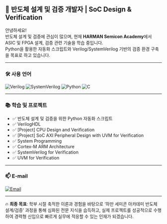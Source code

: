 ## 🚀 반도체 설계 및 검증 개발자 | SoC Design & Verification

안녕하세요!  
반도체 설계 및 검증에 관심이 많으며, 현재 **HARMAN Semicon Academy**에서  
ASIC 및 FPGA 설계, 검증 관련 기술을 학습 중입니다.  
Python을 활용한 자동화 스크립트와 Verilog/SystemVerilog 기반의 검증 환경 구축을 목표로 하고 있습니다.

---

### 🛠️ **사용 언어**
![Verilog](https://img.shields.io/badge/-Verilog-000?&logo=verilog)
![SystemVerilog](https://img.shields.io/badge/-SystemVerilog-000?&logo=systemverilog)
![Python](https://img.shields.io/badge/-Python-3776AB?&logo=python&logoColor=white)
![C](https://img.shields.io/badge/-C-00599C?&logo=c&logoColor=white)

---

### 📚 **학습 및 프로젝트**
- ✅ 반도체 설계 및 검증을 위한 Python 자동화 스크립트
- ✅ VerilogHDL
- ✅ [Project] CPU Design and Verification
- ✅ [Project] SoC AXI Peripheral Design with UVM for Verification
- ✅ System Programming
- ✅ Cortex-M ARM Architecture
- ✅ SystemVerilog for Verification
- ✅ UVM for Verification

---

### 📫 **E-mail**
[![Email](https://img.shields.io/badge/Naver_Mail-03C75A?logo=naver&logoColor=white)](mailto:ujinmo0342@naver.com)

---

🔥 **최종 목표**: 학부 시절 축적한 이론과 경험을 바탕으로 ‘하만 세미콘 아카데미 반도체 설계/검증’ 과정을 통해 심화된 전문 지식을 습득하고, 실제 프로젝트를 성공적으로 수행하여 경력형 신입으로 빠르게 실무에 적응할 수 있는 인재가 되겠습니다.
